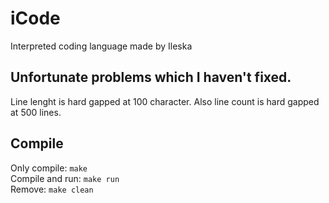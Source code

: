 # iCode

Interpreted coding language made by Ileska

## Unfortunate problems which I haven't fixed.
Line lenght is hard gapped at 100 character. Also line count is hard gapped at 500 lines.

## Compile
Only compile: `make` \
Compile and run: `make run` \
Remove: `make clean`
